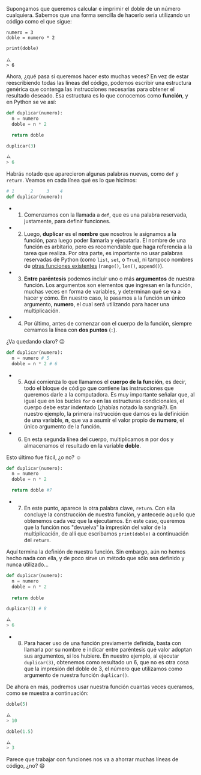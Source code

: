 Supongamos que queremos calcular e imprimir el doble de un número cualquiera. Sabemos que una forma sencilla de hacerlo sería utilizando un código como el que sigue:

```pyhton
numero = 3
doble = numero * 2

print(doble)

ム
> 6
```

Ahora, ¿qué pasa si queremos hacer esto muchas veces? En vez de estar reescribiendo todas las líneas del código, podemos escribir una estructura genérica que contenga las instrucciones necesarias para obtener el resultado deseado. Esa estructura es lo que conocemos como **función**, y en Python se ve así:

```python
def duplicar(numero):
  n = numero
  doble = n * 2

  return doble

duplicar(3)

ム
> 6
```

Habrás notado que aparecieron algunas palabras nuevas, como `def` y `return`. Veamos en cada línea qué es lo que hicimos:

```python
# 1      2     3    4
def duplicar(numero):
```

  * 1. Comenzamos con la llamada a `def`, que es una palabra reservada, justamente, para definir funciones.
  * 2. Luego, **duplicar** es el **nombre** que nosotros le asignamos a la función, para luego poder llamarla y ejecutarla. El nombre de una función es arbitario, pero es recomendable que haga referencia a la tarea que realiza. Por otra parte, es importante no usar palabras reservadas de Python (como `list`, `set`, o `True`), ni tampoco nombres de [otras funciones existentes](https://docs.python.org/3/library/functions.html#func-range) (`range()`, `len()`, `append()`).
  * 3. **Entre paréntesis** podemos incluir uno o más **argumentos** de nuestra función. Los argumentos son elementos que ingresan en la función, muchas veces en forma de variables, y determinan qué se va a hacer y cómo. En nuestro caso, le pasamos a la función un único argumento, **numero**, el cual será utilizando para hacer una multiplicación.
  * 4. Por último, antes de comenzar con el cuerpo de la función, siempre cerramos la línea con **dos puntos** (`:`). 

¿Va quedando claro? :wink:

```python
def duplicar(numero):
  n = numero # 5
  doble = n * 2 # 6
```
  * 5. Aquí comienza lo que llamamos el **cuerpo de la función**, es decir, todo el bloque de código que contiene las instrucciones que queremos darle a la computadora. Es muy importante señalar que, al igual que en los bucles `for` o en las estructuras condicionales, el cuerpo debe estar indentado (¿habías notado la sangría?). En nuestro ejemplo, la primera instrucción que damos es la definición de una variable, **n**, que va a asumir el valor propio de **numero**, el único argumento de la función.
  * 6. En esta segunda línea del cuerpo, multiplicamos **n** por dos y almacenamos el resultado en la variable **doble**.

Esto último fue fácil, ¿o no? :relaxed:

```python
def duplicar(numero):
  n = numero
  doble = n * 2

  return doble #7
```
  * 7. En este punto, aparece la otra palabra clave, `return`. Con ella concluye la construcción de nuestra función, y antecede aquello que obtenemos cada vez que la ejecutamos.  En este caso, queremos que la función nos "devuelva" la impresión del valor de la multiplicación, de allí que escribamos `print(doble)` a continuación del `return`.

Aquí termina la definión de nuestra función. Sin embargo, aún no hemos hecho nada con ella, y de poco sirve un método que sólo sea definido y nunca utilizado...

```python
def duplicar(numero):
  n = numero
  doble = n * 2
  
  return doble

duplicar(3) # 8

ム
> 6
```

  * 8. Para hacer uso de una función previamente definida, basta con llamarla por su nombre e indicar entre paréntesis qué valor adoptan sus argumentos, si los hubiere. En nuestro ejemplo, al ejecutar `duplicar(3)`, obtenemos como resultado un 6, que no es otra cosa que la impresión del doble de 3, el número que utilizamos como argumento de nuestra función `duplicar()`.

De ahora en más, podremos usar nuestra función cuantas veces queramos, como se muestra a continuación:

```python
doble(5)

ム
> 10
```

```python
doble(1.5)

ム
> 3
```

Parece que trabajar con funciones nos va a ahorrar muchas líneas de código, ¿no? :smile:

